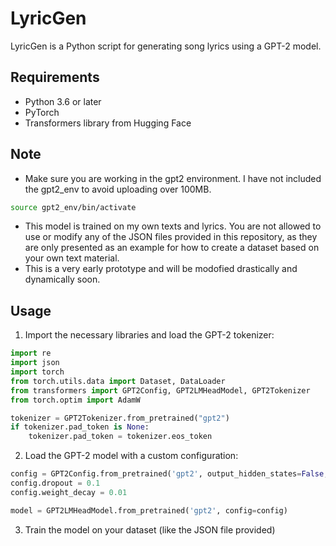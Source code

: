 # LyricGen

LyricGen is a Python script for generating song lyrics using a GPT-2 model.

## Requirements

- Python 3.6 or later
- PyTorch
- Transformers library from Hugging Face

## Note

- Make sure you are working in the gpt2 environment. I have not included the gpt2_env to avoid uploading over 100MB.

```bash
source gpt2_env/bin/activate
```

- This model is trained on my own texts and lyrics. You are not allowed to use or modify any of the JSON files provided in this repository, as they are only presented as an example for how to create a dataset based on your own text material.
- This is a very early prototype and will be modofied drastically and dynamically soon.

## Usage

1. Import the necessary libraries and load the GPT-2 tokenizer:

```python
import re
import json
import torch
from torch.utils.data import Dataset, DataLoader
from transformers import GPT2Config, GPT2LMHeadModel, GPT2Tokenizer
from torch.optim import AdamW

tokenizer = GPT2Tokenizer.from_pretrained("gpt2")
if tokenizer.pad_token is None:
    tokenizer.pad_token = tokenizer.eos_token
```

2. Load the GPT-2 model with a custom configuration:

```python
config = GPT2Config.from_pretrained('gpt2', output_hidden_states=False, output_attentions=False)
config.dropout = 0.1
config.weight_decay = 0.01

model = GPT2LMHeadModel.from_pretrained('gpt2', config=config)
```

3. Train the model on your dataset (like the JSON file provided)
